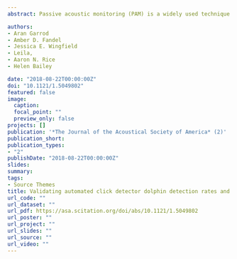 ```yaml
---
abstract: Passive acoustic monitoring (PAM) is a widely used technique for studying the distribution and habitat use of cetaceans. The C-POD, an acoustic sensor with an onboard automated click detector, has been deployed in diverse acoustic environments, but studies verifying its offshore detection rates and factors affecting detection probability are scarce. To empirically evaluate the performance of C-PODs in detecting bottlenose dolphins (<em>Tursiops truncatus</em>), C-PODs were deployed alongside archival acoustic recorders 12–30 km offshore in the Northwest Atlantic Ocean. The C-POD and acoustic recordings, post-processed using PAMGUARD software, were compared for a period of 6852 h. C-POD false positive rates were very low (mean 0.003%), and positive hourly detection accuracy was very high (mean 99.6%). Analysis of the acoustic environment and dolphin click characteristics revealed that true positive detections by C-PODs were significantly more likely to occur when PAMGUARD detected more clicks and there was increased high frequency noise (>20 kHz), likely from distant or unclassified clicks. C-PODs were found to be reliable indicators of dolphin presence at hourly or greater time scales. These results support the application of C-PODs in PAM studies that aim to investigate patterns of dolphin occurrence, such as those related to offshore windfarms.

authors:
- Aran Garrod
- Amber D. Fandel
- Jessica E. Wingfield
- Leila,
- Aaron N. Rice
- Helen Bailey

date: "2018-08-22T00:00:00Z"
doi: "10.1121/1.5049802"
featured: false
image:
  caption: 
  focal_point: ""
  preview_only: false
projects: []
publication: '*The Journal of the Acoustical Society of America* (2)'
publication_short: 
publication_types:
- "2"
publishDate: "2018-08-22T00:00:00Z"
slides: 
summary: 
tags:
- Source Themes
title: Validating automated click detector dolphin detection rates and investigating factors affecting performance
url_code: ""
url_dataset: ""
url_pdf: https://asa.scitation.org/doi/abs/10.1121/1.5049802
url_poster: ""
url_project: ""
url_slides: ""
url_source: ""
url_video: ""
---
```

